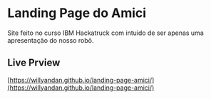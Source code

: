 # Landing Page do Amici

Site feito no curso IBM Hackatruck com intuido de ser apenas uma apresentação do nosso robô.
## Live Prview
[https://willyandan.github.io/landing-page-amici/](https://willyandan.github.io/landing-page-amici/)